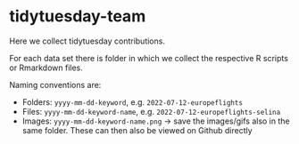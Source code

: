 # tidytuesday-team

<!-- badges: start -->
<!-- badges: end -->

Here we collect tidytuesday contributions.

For each data set there is folder in which we collect the respective R scripts or Rmarkdown files.

Naming conventions are:

- Folders: `yyyy-mm-dd-keyword`, e.g. `2022-07-12-europeflights`
- Files: `yyyy-mm-dd-keyword-name`, e.g. `2022-07-12-europeflights-selina`
- Images: `yyyy-mm-dd-keyword-name.png` -> save the images/gifs also in the same folder. These can then also be viewed on Github directly

